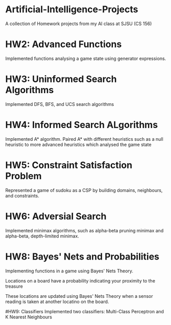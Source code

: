 # Artificial-Intelligence-Projects
A collection of Homework projects from my AI class at SJSU (CS 156)

# HW2: Advanced Functions
Implemented functions analysing a game state using generator expressions.

# HW3: Uninformed Search Algorithms #
Implemented DFS, BFS, and UCS search algorithms

# HW4: Informed Search ALgorithms #
Implemented A* algorithm. Paired A* with different heuristics such as a null heuristic to more advanced heuristics which analysed the game state

# HW5: Constraint Satisfaction Problem #
Represented a game of sudoku as a CSP by building domains, neighbours, and constraints.

# HW6: Adversial Search
Implemented minimax algorithms, such as alpha-beta pruning minimax and alpha-beta, depth-limited minimax. 

# HW8: Bayes' Nets and Probabilities
Implementing functions in a game using Bayes' Nets Theory. 

Locations on a board have a probability indicating your proximity to the treasure

These locations are updated using Bayes' Nets Theory when a sensor reading is taken at another locatino on the board.

#HW9: Classifiers
Implemented two classifiers: Multi-Class Perceptron and K Nearest Neighbours


